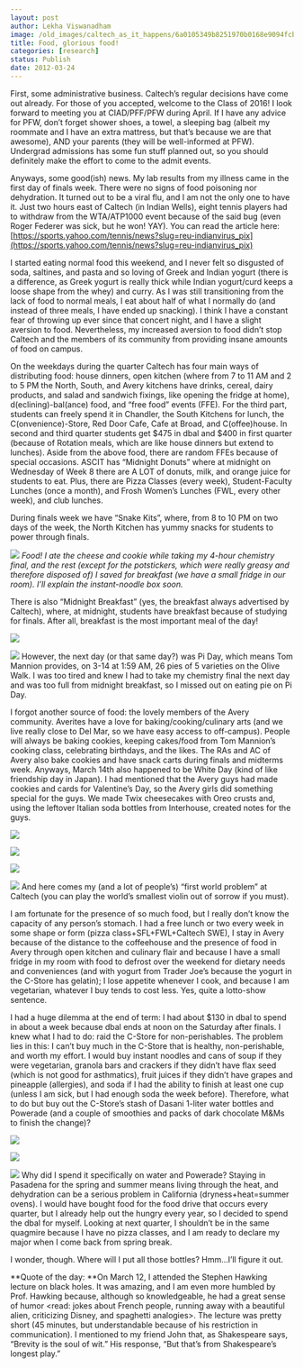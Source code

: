 ```yaml
---
layout: post
author: Lekha Viswanadham
image: /old_images/caltech_as_it_happens/6a0105349b8251970b0168e9094fcb970c.jpg
title: Food, glorious food! 
categories: [research]
status: Publish
date: 2012-03-24
---
```



First, some administrative business. Caltech’s regular decisions have come out already. For those of you accepted, welcome to the Class of 2016! I look forward to meeting you at CIAD/PFF/PFW during April. If I have any advice for PFW, don’t forget shower shoes, a towel, a sleeping bag (albeit my roommate and I have an extra mattress, but that’s because we are that awesome), AND your parents (they will be well-informed at PFW). Undergrad admissions has some fun stuff planned out, so you should definitely make the effort to come to the admit events.

Anyways, some good(ish) news. My lab results from my illness came in the first day of finals week. There were no signs of food poisoning nor dehydration. It turned out to be a viral flu, and I am not the only one to have it. Just two hours east of Caltech (in Indian Wells), eight tennis players had to withdraw from the WTA/ATP1000 event because of the said bug (even Roger Federer was sick, but he won! YAY). You can read the article here: [https://sports.yahoo.com/tennis/news?slug=reu-indianvirus_pix](https://sports.yahoo.com/tennis/news?slug=reu-indianvirus_pix)

I started eating normal food this weekend, and I never felt so disgusted of soda, saltines, and pasta and so loving of Greek and Indian yogurt (there is a difference, as Greek yogurt is really thick while Indian yogurt/curd keeps a loose shape from the whey) and curry. As I was still transitioning from the lack of food to normal meals, I eat about half of what I normally do (and instead of three meals, I have ended up snacking). I think I have a constant fear of throwing up ever since that concert night, and I have a slight aversion to food. Nevertheless, my increased aversion to food didn’t stop Caltech and the members of its community from providing insane amounts of food on campus.

On the weekdays during the quarter Caltech has four main ways of distributing food: house dinners, open kitchen (where from 7 to 11 AM and 2 to 5 PM the North, South, and Avery kitchens have drinks, cereal, dairy products, and salad and sandwich fixings, like opening the fridge at home), d(eclining)-bal(ance) food, and “free food” events (FFE). For the third part, students can freely spend it in Chandler, the South Kitchens for lunch, the C(onvenience)-Store, Red Door Cafe, Cafe at Broad, and C(offee)house. In second and third quarter students get $475 in dbal and $400 in first quarter (because of Rotation meals, which are like house dinners but extend to lunches). Aside from the above food, there are random FFEs because of special occasions. ASCIT has “Midnight Donuts” where at midnight on Wednesday of Week 8 there are A LOT of donuts, milk, and orange juice for students to eat. Plus, there are Pizza Classes (every week), Student-Faculty Lunches (once a month), and Frosh Women’s Lunches (FWL, every other week), and club lunches.

During finals week we have “Snake Kits”, where, from 8 to 10 PM on two days of the week, the North Kitchen has yummy snacks for students to power through finals.


![](/old_images/caltech_as_it_happens/6a0105349b8251970b016764089d86970b.jpg)
*Food! I ate the cheese and cookie while taking my 4-hour chemistry final, and the rest (except for the potstickers, which were really greasy and therefore disposed of) I saved for breakfast (we have a small fridge in our room). I’ll explain the instant-noodle box soon.*

There is also “Midnight Breakfast” (yes, the breakfast always advertised by Caltech), where, at midnight, students have breakfast because of studying for finals. After all, breakfast is the most important meal of the day!

![](/old_images/caltech_as_it_happens/6a0105349b8251970b0168e909533c970c.jpg)


![](/old_images/caltech_as_it_happens/6a0105349b8251970b01630313dfd5970d.jpg)
However, the next day (or that same day?) was Pi Day, which means Tom Mannion provides, on 3-14 at 1:59 AM, 26 pies of 5 varieties on the Olive Walk. I was too tired and knew I had to take my chemistry final the next day and was too full from midnight breakfast, so I missed out on eating pie on Pi Day.

I forgot another source of food: the lovely members of the Avery community. Averites have a love for baking/cooking/culinary arts (and we live really close to Del Mar, so we have easy access to off-campus). People will always be baking cookies, keeping cakes/food from Tom Mannion’s cooking class, celebrating birthdays, and the likes. The RAs and AC of Avery also bake cookies and have snack carts during finals and midterms week. Anyways, March 14th also happened to be White Day (kind of like friendship day in Japan). I had mentioned that the Avery guys had made cookies and cards for Valentine’s Day, so the Avery girls did something special for the guys. We made Twix cheesecakes with Oreo crusts and, using the leftover Italian soda bottles from Interhouse, created notes for the guys.


![](/old_images/caltech_as_it_happens/6a0105349b8251970b01676408b0bf970b.jpg)


![](/old_images/caltech_as_it_happens/6a0105349b8251970b01676408b800970b.jpg)


![](/old_images/caltech_as_it_happens/6a0105349b8251970b0168e909702a970c.jpg)


![](/old_images/caltech_as_it_happens/6a0105349b8251970b01630313f512970d.jpg)
And here comes my (and a lot of people’s) “first world problem” at Caltech (you can play the world’s smallest violin out of sorrow if you must).

I am fortunate for the presence of so much food, but I really don’t know the capacity of any person’s stomach. I had a free lunch or two every week in some shape or form (pizza class+SFL+FWL+Caltech SWE), I stay in Avery because of the distance to the coffeehouse and the presence of food in Avery through open kitchen and culinary flair and because I have a small fridge in my room with food to defrost over the weekend for dietary needs and conveniences (and with yogurt from Trader Joe’s because the yogurt in the C-Store has gelatin); I lose appetite whenever I cook, and because I am vegetarian, whatever I buy tends to cost less. Yes, quite a lotto-show sentence.

I had a huge dilemma at the end of term: I had about $130 in dbal to spend in about a week because dbal ends at noon on the Saturday after finals. I knew what I had to do: raid the C-Store for non-perishables. The problem lies in this: I can’t buy much in the C-Store that is healthy, non-perishable, and worth my effort. I would buy instant noodles and cans of soup if they were vegetarian, granola bars and crackers if they didn’t have flax seed (which is not good for asthmatics), fruit juices if they didn’t have grapes and pineapple (allergies), and soda if I had the ability to finish at least one cup (unless I am sick, but I had enough soda the week before). Therefore, what to do but buy out the C-Store’s stash of Dasani 1-liter water bottles and Powerade (and a couple of smoothies and packs of dark chocolate M&amp;Ms to finish the change)?

![](/old_images/caltech_as_it_happens/6a0105349b8251970b0168e909726f970c.jpg)


![](/old_images/caltech_as_it_happens/6a0105349b8251970b01676408c39f970b.jpg)


![](/old_images/caltech_as_it_happens/6a0105349b8251970b0168e9097c07970c.jpg)
Why did I spend it specifically on water and Powerade? Staying in Pasadena for the spring and summer means living through the heat, and dehydration can be a serious problem in California (dryness+heat=summer ovens). I would have bought food for the food drive that occurs every quarter, but I already help out the hungry every year, so I decided to spend the dbal for myself. Looking at next quarter, I shouldn’t be in the same quagmire because I have no pizza classes, and I am ready to declare my major when I come back from spring break.

I wonder, though. Where will I put all those bottles? Hmm...I’ll figure it out.

**Quote of the day: **On March 12, I attended the Stephen Hawking lecture on black holes. It was amazing, and I am even more humbled by Prof. Hawking because, although so knowledgeable, he had a great sense of humor &lt;read: jokes about French people, running away with a beautiful alien, criticizing Disney, and spaghetti analogies&gt;. The lecture was pretty short (45 minutes, but understandable because of his restriction in communication). I mentioned to my friend John that, as Shakespeare says, “Brevity is the soul of wit.” His response, “But that’s from Shakespeare’s longest play.”

